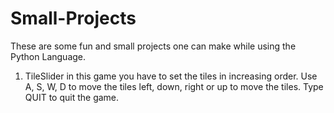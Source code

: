 # Small-Projects
These are some fun and small projects one can make while using the Python Language.
1. TileSlider in this game you have to set the tiles in increasing order.
  Use A, S, W, D to move the tiles left, down, right or up to move the tiles.
  Type QUIT to quit the game.
